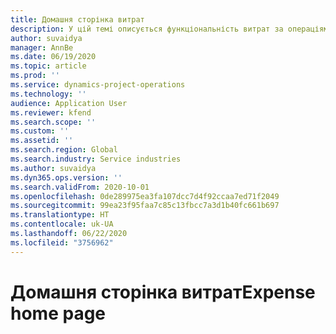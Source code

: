```yaml
---
title: Домашня сторінка витрат
description: У цій темі описується функціональність витрат за операціями проекту.
author: suvaidya
manager: AnnBe
ms.date: 06/19/2020
ms.topic: article
ms.prod: ''
ms.service: dynamics-project-operations
ms.technology: ''
audience: Application User
ms.reviewer: kfend
ms.search.scope: ''
ms.custom: ''
ms.assetid: ''
ms.search.region: Global
ms.search.industry: Service industries
ms.author: suvaidya
ms.dyn365.ops.version: ''
ms.search.validFrom: 2020-10-01
ms.openlocfilehash: 0de289975ea3fa107dcc7d4f92ccaa7ed71f2049
ms.sourcegitcommit: 99ea23f95faa7c85c13fbcc7a3d1b40fc661b697
ms.translationtype: HT
ms.contentlocale: uk-UA
ms.lasthandoff: 06/22/2020
ms.locfileid: "3756962"
---
```

# <a name="expense-home-page"></a><span data-ttu-id="f918c-103">Домашня сторінка витрат</span><span class="sxs-lookup"><span data-stu-id="f918c-103">Expense home page</span></span>

